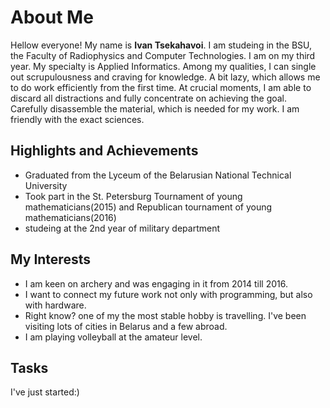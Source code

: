 # About Me

Hellow everyone! My name is **Ivan Tsekahavoi**.
I am studeing in the BSU, the Faculty of Radiophysics and Computer Technologies. I am on my third year. My specialty is Applied Informatics. Among my qualities, I can single out scrupulousness and craving for knowledge. A bit lazy, which allows me to do work efficiently from the first time. At crucial moments, I am able to discard all distractions and fully concentrate on achieving the goal. Carefully disassemble the material, which is needed for my work. I am friendly with the exact sciences.

## Highlights and Achievements
- Graduated from the Lyceum of the Belarusian National Technical University
- Took part in the St. Petersburg Tournament of young mathematicians(2015) and Republican tournament of young mathematicians(2016)
- studeing at the 2nd year of military department

## My Interests

- I am keen on archery and was engaging in it from 2014 till 2016.
- I want to connect my future work not only with programming, but also with hardware.
- Right know? one of my the most stable hobby is travelling. I've been visiting lots of cities in Belarus and a few abroad.
- I am playing volleyball at the amateur level.

## Tasks
I've just started:)
